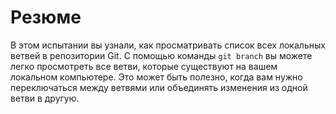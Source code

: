 # Резюме

В этом испытании вы узнали, как просматривать список всех локальных ветвей в репозитории Git. С помощью команды `git branch` вы можете легко просмотреть все ветви, которые существуют на вашем локальном компьютере. Это может быть полезно, когда вам нужно переключаться между ветвями или объединять изменения из одной ветви в другую.
